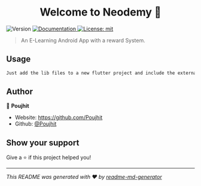 <h1 align="center">Welcome to Neodemy 👋</h1>
<p>
  <img alt="Version" src="https://img.shields.io/badge/version-1.0.0-blue.svg?cacheSeconds=2592000" />
  <a href=" " target="_blank">
    <img alt="Documentation" src="https://img.shields.io/badge/documentation-yes-brightgreen.svg" />
  </a>
  <a href="#" target="_blank">
    <img alt="License: mit" src="https://img.shields.io/badge/License-mit-yellow.svg" />
  </a>
</p>

> An E-Learning Android App with a reward System.

## Usage

```sh
Just add the lib files to a new flutter project and include the external packages in pubspec.yaml
```

## Author

👤 **Poujhit**

* Website: https://github.com/Poujhit
* Github: [@Poujhit](https://github.com/Poujhit)

## Show your support

Give a ⭐️ if this project helped you!

***
_This README was generated with ❤️ by [readme-md-generator](https://github.com/kefranabg/readme-md-generator)_